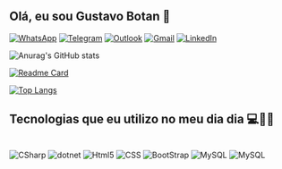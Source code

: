 

## Olá, eu sou Gustavo Botan 🤙

[![WhatsApp](https://img.shields.io/badge/WhatsApp-25D366?style=for-the-badge&logo=whatsapp&logoColor=white)](https://wa.me/16981290428)
[![Telegram](https://img.shields.io/badge/Telegram-2CA5E0?style=for-the-badge&logo=telegram&logoColor=white)](https://t.me/gb0t4n)
[![Outlook](https://img.shields.io/badge/Microsoft_Outlook-0078D4?style=for-the-badge&logo=microsoft-outlook&logoColor=white)](mailto:glisboabotan@outlook.com)
[![Gmail](https://img.shields.io/badge/Gmail-D14836?style=for-the-badge&logo=gmail&logoColor=white)](mailto:glisboabotan@gmail.com)
[![LinkedIn](https://img.shields.io/badge/LinkedIn-0077B5?style=for-the-badge&logo=linkedin&logoColor=white)](https://www.linkedin.com/in/gustavobotan/)


![Anurag's GitHub stats](https://github-readme-stats-sigma-five.vercel.app/api?username=Gustavo-Botan&show_icons=true&theme=dark)

[![Readme Card](https://github-readme-stats-sigma-five.vercel.app/api/pin/?username=Gustavo-Botan&repo=Gustavo-Botan)](https://github.com/Gustavo-Botan/Gustavo-Botan)

[![Top Langs](https://github-readme-stats-sigma-five.vercel.app/api/top-langs/?username=Gustavo-Botan)](https://github.com/Gustavo-Botan/eSolution)


## Tecnologias que eu utilizo no meu dia dia 💻👨‍💻

<div style="display: inline_block">
</br>
    <img aling="center" alt="CSharp" src="https://img.shields.io/badge/C%23-239120?style=for-the-badge&logo=c-sharp&logoColor=white">
    <img aling="center" alt="dotnet" src="https://img.shields.io/badge/.NET-5C2D91?style=for-the-badge&logo=.net&logoColor=white">
    <!--<img aling="center" alt="JavaScript" src="https://img.shields.io/badge/JavaScript-F7DF1E?style=for-the-badge&logo=javascript&logoColor=black">-->
    <img aling="center" alt="Html5" src="https://img.shields.io/badge/HTML5-E34F26?style=for-the-badge&logo=html5&logoColor=white">
    <img aling="center" alt="CSS" src="https://img.shields.io/badge/CSS3-1572B6?style=for-the-badge&logo=css3&logoColor=white">
    <!--<img aling="center" alt="Python" src="https://img.shields.io/badge/Python-3776AB?style=for-the-badge&logo=python&logoColor=white">-->
    <img aling="center" alt="BootStrap" src="https://img.shields.io/badge/Bootstrap-563D7C?style=for-the-badge&logo=bootstrap&logoColor=white">
    <img aling="center" alt="MySQL" src="https://img.shields.io/badge/MySQL-00000F?style=for-the-badge&logo=mysql&logoColor=white">
    <img aling="center" alt="MySQL" src="https://img.shields.io/badge/Microsoft_SQL_Server-CC2927?style=for-the-badge&logo=microsoft-sql-server&logoColor=white">
</div>

<!-- https://github.com/anuraghazra/github-readme-stats -->
<!-- https://emojipedia.org/call-me-hand/-->
<!--https://dev.to/envoy_/150-badges-for-github-pnk-->
